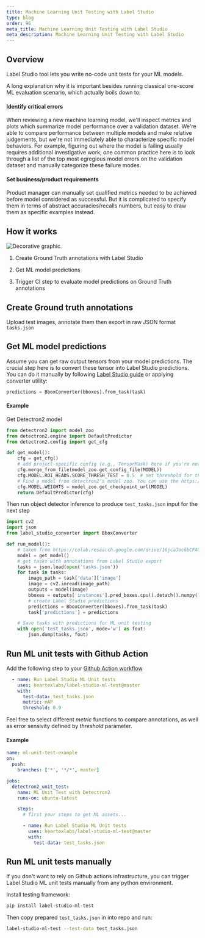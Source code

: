```yaml
---
title: Machine Learning Unit Testing with Label Studio
type: blog
order: 96
meta_title: Machine Learning Unit Testing with Label Studio
meta_description: Machine Learning Unit Testing with Label Studio 
---
```



## Overview

Label Studio tool lets you write no-code unit tests for your ML models.

A long explanation why it is important besides running classical one-score ML evaluation scenario, which actually boils down to:


#### Identify critical errors
When reviewing a new machine learning model, we'll inspect metrics and plots which summarize model performance over a validation dataset. We're able to compare performance between multiple models and make relative judgements, but we're not immediately able to characterize specific model behaviors. For example, figuring out where the model is failing usually requires additional investigative work; one common practice here is to look through a list of the top most egregious model errors on the validation dataset and manually categorize these failure modes.

#### Set business/product requirements
Product manager can manually set qualified metrics needed to be achieved before model considered as successful. But it is complicated to specify them in terms of abstract accuracies/recalls numbers, but easy to draw them as specific examples instead.

## How it works
<img src="/images/ML-unit-test-scheme.png" alt="Decorative graphic." class="gif-border" />


1. Create Ground Truth annotations with Label Studio

2. Get ML model predictions

3. Trigger CI step to evaluate model predictions on Ground Truth annotations

## Create Ground truth annotations

Upload test images, annotate them then export in raw JSON format `tasks.json`

## Get ML model predictions

Assume you can get raw output tensors from your model predictions. The crucial step here is to convert these tensor into Label Studio predictions.
You can do it manually by following [Label Studio guide]() or applying converter utility:

```python
predictions = BboxConverter(bboxes).from_task(task)
```

#### Example

Get Detectron2 model

```python
from detectron2 import model_zoo
from detectron2.engine import DefaultPredictor
from detectron2.config import get_cfg

def get_model():
    cfg = get_cfg()
    # add project-specific config (e.g., TensorMask) here if you're not running a model in detectron2's core library
    cfg.merge_from_file(model_zoo.get_config_file(MODEL))
    cfg.MODEL.ROI_HEADS.SCORE_THRESH_TEST = 0.5  # set threshold for this model
    # Find a model from detectron2's model zoo. You can use the https://dl.fbaipublicfiles... url as well
    cfg.MODEL.WEIGHTS = model_zoo.get_checkpoint_url(MODEL)
    return DefaultPredictor(cfg)
```

Then run object detector inference to produce `test_tasks.json` input for the next step

```python
import cv2
import json
from label_studio_converter import BboxConverter

def run_model():
    # taken from https://colab.research.google.com/drive/16jcaJoc6bCFAQ96jDe2HwtXj7BMD_-m5#scrollTo=Vk4gID50K03a
    model = get_model()
    # get tasks with annotations from Label Studio export
    tasks = json.load(open('tasks.json'))
    for task in tasks:
        image_path = task['data']['image']
        image = cv2.imread(image_path)
        outputs = model(image)
        bboxes = outputs['instances'].pred_boxes.cpu().detach().numpy()
        # create Label Studio predictions
        predictions = BboxConverter(bboxes).from_task(task)
        task['predictions'] = predictions

    # Save tasks with predictions for ML unit testing
    with open('test_tasks.json', mode='w') as fout:
        json.dump(tasks, fout)
```

## Run ML unit tests with Github Action

Add the following step to your [Github Action workflow]()

```yaml
  - name: Run Label Studio ML Unit tests
    uses: heartexlabs/label-studio-ml-test@master
    with:
      test-data: test_tasks.json
      metric: mAP
      threshold: 0.9
```

Feel free to select different _metric_ functions to compare annotations, as well as error sensivity defined by _threshold_ parameter. 

#### Example

```yaml
name: ml-unit-test-example
on:
  push:
    branches: ['*', '*/*', master]

jobs:
  detectron2_unit_test:
    name: ML Unit Test with Detectron2
    runs-on: ubuntu-latest

    steps:
      # first your steps to get ML assets...

      - name: Run Label Studio ML Unit tests
        uses: heartexlabs/label-studio-ml-test@master
        with:
          test-data: test_tasks.json
```

## Run ML unit tests manually

If you don't want to rely on Github actions infrastructure, you can trigger Label Studio ML unit tests manually from any python environment.

Install testing framework:

```bash
pip install label-studio-ml-test
```

Then copy prepared `test_tasks.json` in into repo and run:

```bash
label-studio-ml-test --test-data test_tasks.json
```